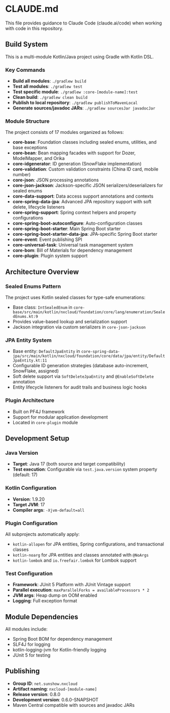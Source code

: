 # CLAUDE.md

This file provides guidance to Claude Code (claude.ai/code) when working with code in this repository.

## Build System

This is a multi-module Kotlin/Java project using Gradle with Kotlin DSL.

### Key Commands

- **Build all modules**: `./gradlew build`
- **Test all modules**: `./gradlew test`
- **Test specific module**: `./gradlew :core-[module-name]:test`
- **Clean build**: `./gradlew clean build`
- **Publish to local repository**: `./gradlew publishToMavenLocal`
- **Generate sources/javadoc JARs**: `./gradlew sourcesJar javadocJar`

### Module Structure

The project consists of 17 modules organized as follows:

- **core-base**: Foundation classes including sealed enums, utilities, and base exceptions
- **core-bean**: Bean mapping facades with support for Dozer, ModelMapper, and Orika
- **core-idgenerator**: ID generation (SnowFlake implementation)
- **core-validation**: Custom validation constraints (China ID card, mobile number)
- **core-json**: JSON processing annotations
- **core-json-jackson**: Jackson-specific JSON serializers/deserializers for sealed enums
- **core-data-support**: Data access support annotations and contexts
- **core-spring-data-jpa**: Advanced JPA repository support with soft delete, lifecycle listeners
- **core-spring-support**: Spring context helpers and property configurations
- **core-spring-boot-autoconfigure**: Auto-configuration classes
- **core-spring-boot-starter**: Main Spring Boot starter
- **core-spring-boot-starter-data-jpa**: JPA-specific Spring Boot starter
- **core-event**: Event publishing SPI
- **core-universal-task**: Universal task management system
- **core-bom**: Bill of Materials for dependency management
- **core-plugin**: Plugin system support

## Architecture Overview

### Sealed Enums Pattern
The project uses Kotlin sealed classes for type-safe enumerations:
- Base class: `IntSealedEnum` in `core-base/src/main/kotlin/nxcloud/foundation/core/lang/enumeration/SealedEnums.kt:9`
- Provides value-based lookup and serialization support
- Jackson integration via custom serializers in `core-json-jackson`

### JPA Entity System
- Base entity: `DefaultJpaEntity` in `core-spring-data-jpa/src/main/kotlin/nxcloud/foundation/core/data/jpa/entity/DefaultJpaEntity.kt:11`
- Configurable ID generation strategies (database auto-increment, SnowFlake, assigned)
- Soft delete support via `SoftDeleteJpaEntity` and `@EnableSoftDelete` annotation
- Entity lifecycle listeners for audit trails and business logic hooks

### Plugin Architecture
- Built on PF4J framework
- Support for modular application development
- Located in `core-plugin` module

## Development Setup

### Java Version
- **Target**: Java 17 (both source and target compatibility)
- **Test execution**: Configurable via `test.java.version` system property (default: 17)

### Kotlin Configuration
- **Version**: 1.9.20 
- **Target JVM**: 17
- **Compiler args**: `-Xjvm-default=all`

### Plugin Configuration
All subprojects automatically apply:
- `kotlin-allopen` for JPA entities, Spring configurations, and transactional classes
- `kotlin-noarg` for JPA entities and classes annotated with `@NoArgs`
- `kotlin-lombok` and `io.freefair.lombok` for Lombok support

### Test Configuration
- **Framework**: JUnit 5 Platform with JUnit Vintage support
- **Parallel execution**: `maxParallelForks = availableProcessors * 2`
- **JVM args**: Heap dump on OOM enabled
- **Logging**: Full exception format

## Module Dependencies

All modules include:
- Spring Boot BOM for dependency management
- SLF4J for logging
- kotlin-logging-jvm for Kotlin-friendly logging
- JUnit 5 for testing

## Publishing

- **Group ID**: `net.sunshow.nxcloud`
- **Artifact naming**: `nxcloud-[module-name]`
- **Release version**: 0.8.0
- **Development version**: 0.6.0-SNAPSHOT
- Maven Central compatible with sources and javadoc JARs
